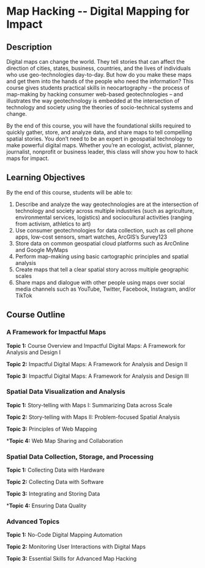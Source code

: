 # Map Hacking -- Digital Mapping for Impact

## Description

Digital maps can change the world. They tell stories that can affect the direction of cities, states, business, countries, and the lives of individuals who use geo-technologies day-to-day. But how do you make these maps and get them into the hands of the people who need the information? This course gives students practical skills in neocartography – the process of map-making by hacking consumer web-based geotechnologies – and illustrates the way geotechnology is embedded at the intersection of technology and society using the theories of socio-technical systems and change.

By the end of this course, you will have the foundational skills required to quickly gather, store, and analyze data, and share maps to tell compelling spatial stories. You don’t need to be an expert in geospatial technology to make powerful digital maps. Whether you’re an ecologist, activist, planner, journalist, nonprofit or business leader, this class will show you how to hack maps for impact.



## Learning Objectives

By the end of this course, students will be able to:
1.	Describe and analyze the way geotechnologies are at the intersection of technology and society across multiple industries (such as agriculture, environmental services, logistics) and sociocultural activities (ranging from activism, athletics to art)
2.	Use consumer geotechnologies for data collection, such as cell phone apps, low-cost sensors, smart watches, ArcGIS’s Survey123
3.	Store data on common geospatial cloud platforms such as ArcOnline and Google MyMaps
4.	Perform map-making using basic cartographic principles and spatial analysis
5.	Create maps that tell a clear spatial story across multiple geographic scales 
6.	Share maps and dialogue with other people using maps over social media channels such as YouTube, Twitter, Facebook, Instagram, and/or TikTok

## Course Outline

### A Framework for Impactful Maps
**Topic 1:** Course Overview and Impactful Digital Maps: A Framework for Analysis and Design I

**Topic 2:** Impactful Digital Maps: A Framework for Analysis and Design II

**Topic 3:** Impactful Digital Maps: A Framework for Analysis and Design III

### Spatial Data Visualization and Analysis
**Topic 1:** Story-telling with Maps I: Summarizing Data across Scale

**Topic 2:** Story-telling with Maps II: Problem-focused Spatial Analysis

**Topic 3:** Principles of Web Mapping

***Topic 4:** Web Map Sharing and Collaboration

### Spatial Data Collection, Storage, and Processing
**Topic 1:** Collecting Data with Hardware

**Topic 2:** Collecting Data with Software

**Topic 3:** Integrating and Storing Data

***Topic 4:** Ensuring Data Quality

### Advanced Topics
**Topic 1:** No-Code Digital Mapping Automation

**Topic 2:** Monitoring User Interactions with Digital Maps

**Topic 3:** Essential Skills for Advanced Map Hacking

